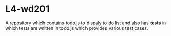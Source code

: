 # L4-wd201
A repository which contains todo.js to dispaly to do list and also has __tests__ in which tests are written in todo.js which provides various test cases.
